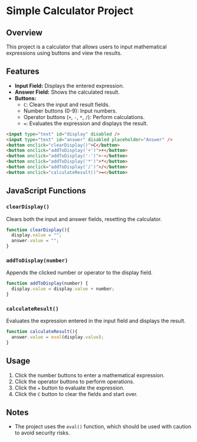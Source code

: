 # Simple Calculator Project

## Overview
This project is a calculator that allows users to input mathematical expressions using buttons and view the results.

## Features
- **Input Field:** Displays the entered expression.
- **Answer Field:** Shows the calculated result.
- **Buttons:**
  - `C`: Clears the input and result fields.
  - Number buttons (0-9): Input numbers.
  - Operator buttons (`+`, `-`, `*`, `/`): Perform calculations.
  - `=`: Evaluates the expression and displays the result.

```html
<input type="text" id="display" disabled />
<input type="text" id="answer" disabled placeholder="Answer" />
<button onclick="clearDisplay()">C</button>
<button onclick="addToDisplay('+')">+</button>
<button onclick="addToDisplay('-')">-</button>
<button onclick="addToDisplay('*')">*</button>
<button onclick="addToDisplay('/')">/</button>
<button onclick="calculateResult()">=</button>
```

## JavaScript Functions

### `clearDisplay()`
Clears both the input and answer fields, resetting the calculator.

```js
function clearDisplay(){
  display.value = "";
  answer.value = "";
}
```

### `addToDisplay(number)`
Appends the clicked number or operator to the display field.

```js
function addToDisplay(number) {
  display.value = display.value + number;
}
```

### `calculateResult()`
Evaluates the expression entered in the input field and displays the result.

```js
function calculateResult(){
  answer.value = eval(display.value);
}
```

## Usage
1. Click the number buttons to enter a mathematical expression.
2. Click the operator buttons to perform operations.
3. Click the `=` button to evaluate the expression.
4. Click the `C` button to clear the fields and start over.

## Notes
- The project uses the `eval()` function, which should be used with caution to avoid security risks.

